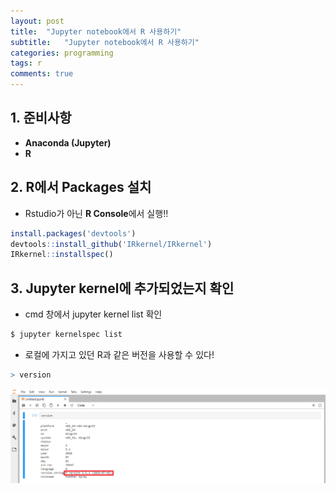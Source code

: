 ```yaml
---
layout: post
title:  "Jupyter notebook에서 R 사용하기"
subtitle:   "Jupyter notebook에서 R 사용하기"
categories: programming
tags: r
comments: true
---
```




## 1. 준비사항

- **Anaconda (Jupyter)**
- **R**



## 2. R에서 Packages 설치

- Rstudio가 아닌 **R Console**에서 실행!!

```R
install.packages('devtools')
devtools::install_github('IRkernel/IRkernel')
IRkernel::installspec()
```



## 3. Jupyter kernel에 추가되었는지 확인

- cmd 창에서 jupyter kernel list 확인

```bash
$ jupyter kernelspec list
```

- 로컬에 가지고 있던 R과 같은 버전을 사용할 수 있다!

```R
> version
```

![irkernel](https://github.com/statKim/TIL/blob/master/R/images/irkernel.png?raw=true)

